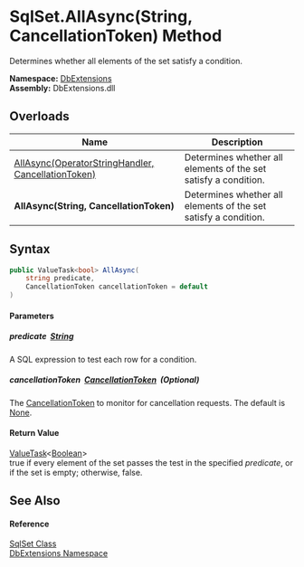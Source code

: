 SqlSet.AllAsync(String, CancellationToken) Method
=================================================
Determines whether all elements of the set satisfy a condition.
  
**Namespace:** [DbExtensions][1]  
**Assembly:** DbExtensions.dll

Overloads
---------

| Name                                                    | Description                                                     |
| ------------------------------------------------------- | --------------------------------------------------------------- |
| [AllAsync(OperatorStringHandler, CancellationToken)][2] | Determines whether all elements of the set satisfy a condition. |
| **AllAsync(String, CancellationToken)**                 | Determines whether all elements of the set satisfy a condition. |


Syntax
------

```csharp
public ValueTask<bool> AllAsync(
	string predicate,
	CancellationToken cancellationToken = default
)
```

#### Parameters

##### *predicate*  [String][3]
A SQL expression to test each row for a condition.

##### *cancellationToken*  [CancellationToken][4]  (Optional)
The [CancellationToken][4] to monitor for cancellation requests. The default is [None][5].

#### Return Value
[ValueTask][6]&lt;[Boolean][7]>  
true if every element of the set passes the test in the specified *predicate*, or if the set is empty; otherwise, false.

See Also
--------

#### Reference
[SqlSet Class][8]  
[DbExtensions Namespace][1]  

[1]: ../README.md
[2]: AllAsync.md
[3]: https://learn.microsoft.com/dotnet/api/system.string
[4]: https://learn.microsoft.com/dotnet/api/system.threading.cancellationtoken
[5]: https://learn.microsoft.com/dotnet/api/system.threading.cancellationtoken.none
[6]: https://learn.microsoft.com/dotnet/api/system.threading.tasks.valuetask-1
[7]: https://learn.microsoft.com/dotnet/api/system.boolean
[8]: README.md